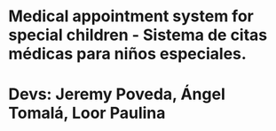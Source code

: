 # Medical appointment system for special children - Sistema de citas médicas para niños especiales.
# Devs: Jeremy Poveda, Ángel Tomalá, Loor Paulina
